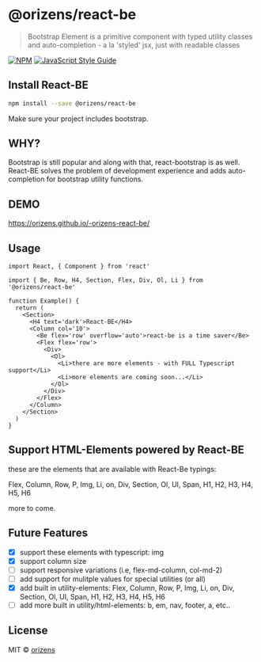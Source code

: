 # @orizens/react-be

> Bootstrap Element is a primitive component with typed utility classes and auto-completion - a la &#x27;styled&#x27; jsx, just with readable classes

[![NPM](https://img.shields.io/npm/v/@orizens/react-be.svg)](https://www.npmjs.com/package/@orizens/react-be) [![JavaScript Style Guide](https://img.shields.io/badge/code_style-standard-brightgreen.svg)](https://standardjs.com)

## Install React-BE

```bash
npm install --save @orizens/react-be
```

Make sure your project includes bootstrap.

## WHY?

Bootstrap is still popular and along with that, react-bootstrap is as well.
React-BE solves the problem of development experience and adds auto-completion for bootstrap utility functions.

## DEMO

https://orizens.github.io/-orizens-react-be/

## Usage

```tsx
import React, { Component } from 'react'

import { Be, Row, H4, Section, Flex, Div, Ol, Li } from '@orizens/react-be'

function Example() {
  return (
    <Section>
      <H4 text='dark'>React-BE</H4>
      <Column col='10'>
        <Be flex='row' overflow='auto'>react-be is a time saver</Be>
        <Flex flex='row'>
          <Div>
            <Ol>
              <Li>there are more elements - with FULL Typescript support</Li>
              <Li>more elements are coming soon...</Li>
            </Ol>
          </Div>
        </Flex>
      </Column>
    </Section>
  )
}
```

## Support HTML-Elements powered by React-BE

these are the elements that are available with React-Be typings:

Flex, Column, Row, P, Img, Li, on, Div, Section, Ol, Ul, Span, H1, H2, H3, H4, H5, H6

more to come.

## Future Features

- [x] support these elements with typescript: img
- [x] support column size
- [ ] support responsive variations (i.e, flex-md-column, col-md-2)
- [ ] add support for mulitple values for special utilities (or all)
- [x] add built in utility-elements: Flex, Column, Row, P, Img, Li, on, Div, Section, Ol, Ul, Span, H1, H2, H3, H4, H5, H6
- [ ] add more built in utility/html-elements: b, em, nav, footer, a, etc..

## License

MIT © [orizens](https://github.com/orizens)
